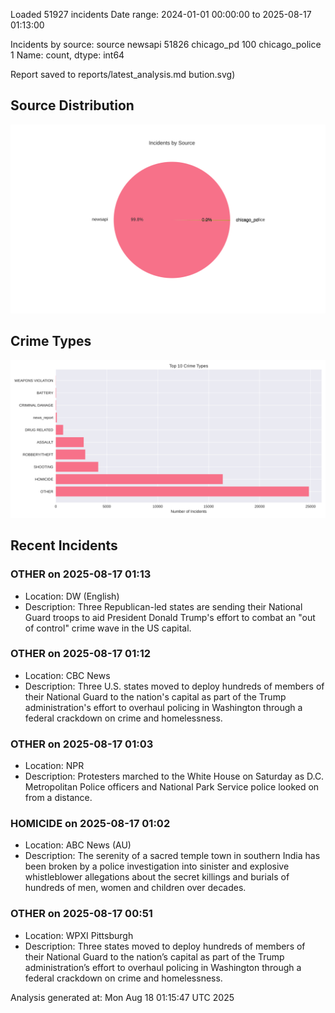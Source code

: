 
Loaded 51927 incidents
Date range: 2024-01-01 00:00:00 to 2025-08-17 01:13:00

Incidents by source:
source
newsapi           51826
chicago_pd          100
chicago_police        1
Name: count, dtype: int64

Report saved to reports/latest_analysis.md
bution.svg)

## Source Distribution
![Source Distribution](images/source_distribution.svg)

## Crime Types
![Crime Types](images/crime_types.svg)

## Recent Incidents

### OTHER on 2025-08-17 01:13
- Location: DW (English)
- Description: Three Republican-led states are sending their National Guard troops to aid President Donald Trump's effort to combat an "out of control" crime wave in the US capital.


### OTHER on 2025-08-17 01:12
- Location: CBC News
- Description: Three U.S. states moved to deploy hundreds of members of their National Guard to the nation's capital as part of the Trump administration's effort to overhaul policing in Washington through a federal crackdown on crime and homelessness.


### OTHER on 2025-08-17 01:03
- Location: NPR
- Description: Protesters marched to the White House on Saturday as D.C. Metropolitan Police officers and National Park Service police looked on from a distance.


### HOMICIDE on 2025-08-17 01:02
- Location: ABC News (AU)
- Description: The serenity of a sacred temple town in southern India has been broken by a police investigation into sinister and explosive whistleblower allegations about the secret killings and burials of hundreds of men, women and children over decades.


### OTHER on 2025-08-17 00:51
- Location: WPXI Pittsburgh
- Description: Three states moved to deploy hundreds of members of their National Guard to the nation’s capital as part of the Trump administration’s effort to overhaul policing in Washington through a federal crackdown on crime and homelessness.

Analysis generated at: Mon Aug 18 01:15:47 UTC 2025

